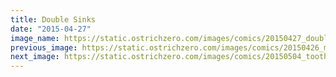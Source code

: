 ```yaml
---
title: Double Sinks
date: "2015-04-27"
image_name: https://static.ostrichzero.com/images/comics/20150427_doublesink.png
previous_image: https://static.ostrichzero.com/images/comics/20150426_milk.png
next_image: https://static.ostrichzero.com/images/comics/20150504_toothpaste.png
---
```

